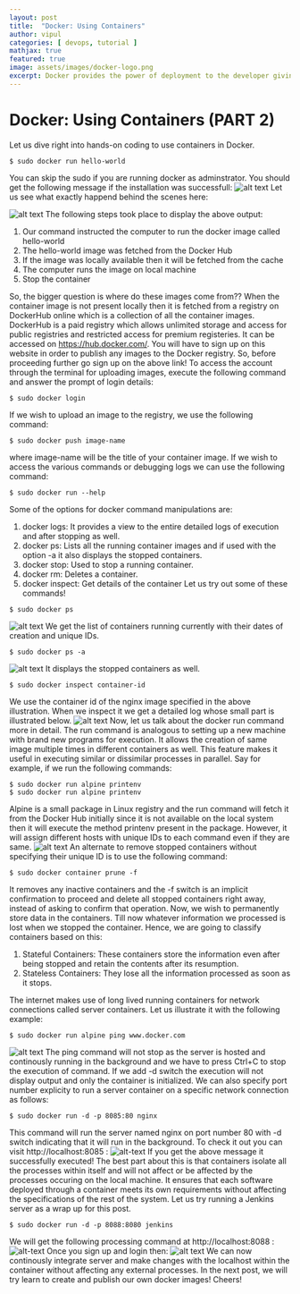 ```yaml
---
layout: post
title:  "Docker: Using Containers"
author: vipul
categories: [ devops, tutorial ]
mathjax: true
featured: true
image: assets/images/docker-logo.png
excerpt: Docker provides the power of deployment to the developer giving the much needed transition to operations.
---
```

# Docker: Using Containers (PART 2) 
Let us dive right into hands-on coding to use containers in Docker.

```console
$ sudo docker run hello-world
```
You can skip the sudo if you are running docker as adminstrator.
You should get the following message if the installation was successfull:
![alt text](https://www.educative.io/api/collection/10370001/4646285862764544/page/4745524169146368/image/5955486853627904)
Let us see what exactly happend behind the scenes here:

![alt text](https://www.educative.io/api/collection/10370001/4646285862764544/page/4745524169146368/image/6252347929919488)
The following steps took place to display the above output:
1. Our command instructed the computer to run the docker image called hello-world
2. The hello-world image was fetched from the Docker Hub
3. If the image was locally available then it will be fetched from the cache
4. The computer runs the image on local machine
5. Stop the container

So, the bigger question is where do these images come from??
When the container image is not present locally then it is fetched from a registry on DockerHub online which is a collection of all the container images. DockerHub is a paid registry which allows unlimited storage and access for public registries and restricted access for premium registeries. It can be accessed on https://hub.docker.com/. You will have to sign up on this website in order to publish any images to the Docker registry. So, before proceeding further go sign up on the above link!
To access the account through the terminal for uploading images, execute the following command and answer the prompt of login details:
```console
$ sudo docker login
```
If we wish to upload an image to the registry, we use the following command:

```console
$ sudo docker push image-name
```
where image-name will be the title of your container image.
If we wish to access the various commands or debugging logs we can use the following command:
```console
$ sudo docker run --help
```
Some of the options for docker command manipulations are:
1. docker logs: It provides a view to the entire detailed logs of execution and after stopping as well.
2. docker ps: Lists all the running container images and if used with the option -a it also displays the stopped containers.
3. docker stop: Used to stop a running container.
4. docker rm: Deletes a container.
5. docker inspect: Get details of the container
Let us try out some of these commands!
```console
$ sudo docker ps
```
![alt text](https://raw.githubusercontent.com/vgaurav3011/glugmvit.github.io/master/assets/images/docker/docker2.1.png)
We get the list of containers running currently with their dates of creation and unique IDs.
```console
$ sudo docker ps -a
```
![alt text](https://raw.githubusercontent.com/vgaurav3011/glugmvit.github.io/master/assets/images/docker/docker2.2.png)
It displays the stopped containers as well.
```console
$ sudo docker inspect container-id
```
We use the container id of the nginx image specified in the above illustration.
When we inspect it we get a detailed log whose small part is illustrated below.
![alt text](https://raw.githubusercontent.com/vgaurav3011/glugmvit.github.io/master/assets/images/docker/docker2.3.png)
Now, let us talk about the docker run command more in detail.
The run command is analogous to setting up a new machine with brand new programs for execution. It allows the creation of same image multiple times in different containers as well. This feature makes it useful in executing similar or dissimilar processes in parallel. Say for example, if we run the following commands:
```console
$ sudo docker run alpine printenv
$ sudo docker run alpine printenv
```
Alpine is a small package in Linux registry and the run command will fetch it from the Docker Hub initially since it is not available on the local system then it will execute the method printenv present in the package. However, it will assign different hosts with unique IDs to each command even if they are same.
![alt text](https://www.educative.io/api/collection/10370001/4646285862764544/page/6592473117753344/image/5656384324501504)
An alternate to remove stopped containers without specifying their unique ID is to use the following command:
```console
$ sudo docker container prune -f
```
It removes any inactive containers and the -f switch is an implicit confirmation to proceed and delete all stopped containers right away, instead of asking to confirm that operation.
Now, we wish to permanently store data in the containers. Till now whatever information we processed is lost when we stopped the container. Hence, we are going to classify containers based on this:
1. Stateful Containers: These containers store the information even after being stopped and retain the contents after its resumption.
2. Stateless Containers: They lose all the information processed as soon as it stops.

The internet makes use of long lived running containers for network connections called server containers. Let us illustrate it with the following example:
```console
$ sudo docker run alpine ping www.docker.com
```

![alt text](https://www.educative.io/api/collection/10370001/4646285862764544/page/5421461491679232/image/4553574950371328)
The ping command will not stop as the server is hosted and continously running in the background and we have to press Ctrl+C to stop the execution of command. If we add -d switch the execution will not display output and only the container is initialized. We can also specify port number explicity to run a server container on a specific network connection as follows:
```console
$ sudo docker run -d -p 8085:80 nginx
```
This command will run the server named nginx on port number 80 with -d switch indicating that it will run in the background. To check it out you can visit http://localhost:8085 :
![alt-text](https://www.educative.io/api/collection/10370001/4646285862764544/page/5421461491679232/image/6246051776299008)
If you get the above message it successfully executed!
The best part about this is that containers isolate all the processes within itself and will not affect or be affected by the processes occuring on the local machine. It ensures that each software deployed through a container meets its own requirements without affecting the specifications of the rest of the system.
Let us try running a Jenkins server as a wrap up for this post.

```console
$ sudo docker run -d -p 8088:8080 jenkins
```
We will get the following processing command at http://localhost:8088 :
![alt-text](https://www.educative.io/api/collection/10370001/4646285862764544/page/5421461491679232/image/4642623614615552)
Once you sign up and login then:
![alt text](https://www.educative.io/api/collection/10370001/4646285862764544/page/5421461491679232/image/5370883839361024)
We can now continously integrate server and make changes with the localhost within the container without affecting any external processes. In the next post, we will try learn to create and publish our own docker images! Cheers!
